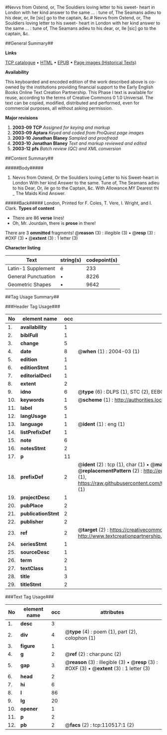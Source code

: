 #Nevvs from Ostend, or, The Souldiers loving letter to his sweet- heart in London with her kind answer to the same ... : tune of, The Seamans adieu to his dear, or, Ile [sic] go to the captain, &c.#
Nevvs from Ostend, or, The Souldiers loving letter to his sweet- heart in London with her kind answer to the same ... : tune of, The Seamans adieu to his dear, or, Ile [sic] go to the captain, &c.

##General Summary##

**Links**

[TCP catalogue](http://www.ota.ox.ac.uk/tcp/)  • 
[HTML](http://tei.it.ox.ac.uk/tcp/Texts-HTML/free/A53/A53152.html)  • 
[EPUB](http://tei.it.ox.ac.uk/tcp/Texts-EPUB/free/A53/A53152.epub) • 
[Page images (Historical Texts)](https://data.historicaltexts.jisc.ac.uk/view?pubId=eebo-31355535e&pageId=eebo-31355535e-110517-1)

**Availability**

This keyboarded and encoded edition of the
	       work described above is co-owned by the institutions
	       providing financial support to the Early English Books
	       Online Text Creation Partnership. This Phase I text is
	       available for reuse, according to the terms of Creative
	       Commons 0 1.0 Universal. The text can be copied,
	       modified, distributed and performed, even for
	       commercial purposes, all without asking permission.

**Major revisions**

1. __2003-09__ __TCP__ *Assigned for keying and markup*
1. __2003-09__ __Aptara__ *Keyed and coded from ProQuest page images*
1. __2003-10__ __Jonathan Blaney__ *Sampled and proofread*
1. __2003-10__ __Jonathan Blaney__ *Text and markup reviewed and edited*
1. __2003-12__ __pfs__ *Batch review (QC) and XML conversion*

##Content Summary##

#####Body#####

1. Nevvs from Ostend,
Or the Souldiers loving Letter to his Sweet-heart in London
With her kind Answer to the same.
Tune of, The Seamans adieu to his Dear, Or, ile go to the Captain, &c. With Allowance.MY Dearest thi
    _ The Maids Kind Answer.

#####Back#####
London, Printed for F. Coles, T. Vere, I. Wright, and I. Clark.
**Types of content**

  * There are 86 **verse** lines!
  * Oh, Mr. Jourdain, there is **prose** in there!

There are 3 **ommitted** fragments! 
 @__reason__ (3) : illegible (3)  •  @__resp__ (3) : #OXF (3)  •  @__extent__ (3) : 1 letter (3)

**Character listing**


|Text|string(s)|codepoint(s)|
|---|---|---|
|Latin-1 Supplement|é|233|
|General Punctuation|•|8226|
|Geometric Shapes|▪|9642|

##Tag Usage Summary##

###Header Tag Usage###

|No|element name|occ|attributes|
|---|---|---|---|
|1.|__availability__|1||
|2.|__biblFull__|1||
|3.|__change__|5||
|4.|__date__|8| @__when__ (1) : 2004-03 (1)|
|5.|__edition__|1||
|6.|__editionStmt__|1||
|7.|__editorialDecl__|1||
|8.|__extent__|2||
|9.|__idno__|6| @__type__ (6) : DLPS (1), STC (2), EEBO-CITATION (1), OCLC (1), VID (1)|
|10.|__keywords__|1| @__scheme__ (1) : http://authorities.loc.gov/ (1)|
|11.|__label__|5||
|12.|__langUsage__|1||
|13.|__language__|1| @__ident__ (1) : eng (1)|
|14.|__listPrefixDef__|1||
|15.|__note__|6||
|16.|__notesStmt__|2||
|17.|__p__|11||
|18.|__prefixDef__|2| @__ident__ (2) : tcp (1), char (1)  •  @__matchPattern__ (2) : ([0-9\-]+):([0-9IVX]+) (1), (.+) (1)  •  @__replacementPattern__ (2) : http://eebo.chadwyck.com/downloadtiff?vid=$1&page=$2 (1), https://raw.githubusercontent.com/textcreationpartnership/Texts/master/tcpchars.xml#$1 (1)|
|19.|__projectDesc__|1||
|20.|__pubPlace__|2||
|21.|__publicationStmt__|2||
|22.|__publisher__|2||
|23.|__ref__|2| @__target__ (2) : https://creativecommons.org/publicdomain/zero/1.0/ (1), http://www.textcreationpartnership.org/docs/. (1)|
|24.|__seriesStmt__|1||
|25.|__sourceDesc__|1||
|26.|__term__|2||
|27.|__textClass__|1||
|28.|__title__|3||
|29.|__titleStmt__|2||


###Text Tag Usage###

|No|element name|occ|attributes|
|---|---|---|---|
|1.|__desc__|3||
|2.|__div__|4| @__type__ (4) : poem (1), part (2), colophon (1)|
|3.|__figure__|1||
|4.|__g__|2| @__ref__ (2) : char:punc (2)|
|5.|__gap__|3| @__reason__ (3) : illegible (3)  •  @__resp__ (3) : #OXF (3)  •  @__extent__ (3) : 1 letter (3)|
|6.|__head__|2||
|7.|__hi__|6||
|8.|__l__|86||
|9.|__lg__|20||
|10.|__opener__|1||
|11.|__p__|2||
|12.|__pb__|2| @__facs__ (2) : tcp:110517:1 (2)|
